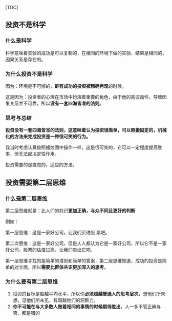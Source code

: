 [TOC]



## 投资不是科学

### 什么是科学

科学意味着实验的成功是可以复制的，在相同的环境下做的实验，结果是相同的，因果关系是存在的。



### 为什么投资不是科学

因为：环境是不可控的，**鲜有成功的投资被精确再现**的时候。

这是因为：投资者的心理在市场中扮演着重要的角色，由于他的高波动性，导致因果关系并不可靠。所以**没有一套四海皆准的法则**。



### 思考与总结

**投资没有一套四海皆准的法则，这意味着认为投资很简单，可以照搬固定的，机械化的方法来完成投资是一种很可笑的行为。**

我当时考虑认真按照蜡烛图中操作一样，这是很可笑的，它可以一定程度提高胜率，但无法起决定性作用。

投资需要的是直觉的，适应的方法。









## 投资需要第二层思维

### 什么是第二层思维

第二层思维就是：比人们的共识**更加正确，与众不同且更好的判断**



例如：

第一层思维：这是一家好公司，让我们买进股																																																																					票吧。

第二次思维：这是一家好公司，但是人人都认为它是一家好公司，所以它不是一家好公司，股票的估值过高，让我们卖出它吧。



第一层思维寻找的是简单的准则和简单的答案，第二层思维知道，成功的投资是简单的对立面，所以**需要比群体共识更加深入的思考**。

### 为什么要有第二层思维

1. 投资的目标是超越平均水平，所以你**必须超越普通人的思考层次**，想他们所未想，见他们所未见，有超越他们的洞察力。
2. **你不可能在与大多数人做着相同的事情的时候期待胜出**，人一多不管正确与否，都是错的